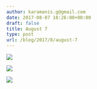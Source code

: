 ```yaml
---
author: karamanis.g@gmail.com
date: 2017-08-07 18:26:00+00:00
draft: false
title: August 7
type: post
url: /blog/2017/8/august-7
---
```




  
   ![](https://images.squarespace-cdn.com/content/v1/4f3f61bae4b063b909445965/1502119609343-TCYZON0Z2C3ST6RBGIYH/ke17ZwdGBToddI8pDm48kJUlZr2Ql5GtSKWrQpjur5t7gQa3H78H3Y0txjaiv_0fDoOvxcdMmMKkDsyUqMSsMWxHk725yiiHCCLfrh8O1z5QPOohDIaIeljMHgDF5CVlOqpeNLcJ80NK65_fV7S1UfNdxJhjhuaNor070w_QAc94zjGLGXCa1tSmDVMXf8RUVhMJRmnnhuU1v2M8fLFyJw/IMG_2032.jpg?format=original)

  

  
   ![](https://images.squarespace-cdn.com/content/v1/4f3f61bae4b063b909445965/1502119602504-YBM62SSP1UUNX6DXS7QH/ke17ZwdGBToddI8pDm48kJUlZr2Ql5GtSKWrQpjur5t7gQa3H78H3Y0txjaiv_0fDoOvxcdMmMKkDsyUqMSsMWxHk725yiiHCCLfrh8O1z5QPOohDIaIeljMHgDF5CVlOqpeNLcJ80NK65_fV7S1UfNdxJhjhuaNor070w_QAc94zjGLGXCa1tSmDVMXf8RUVhMJRmnnhuU1v2M8fLFyJw/IMG_2034.jpg?format=original)

  

  
   ![](https://images.squarespace-cdn.com/content/v1/4f3f61bae4b063b909445965/1502119603900-573AZ7HB3NWRYEQ958N4/ke17ZwdGBToddI8pDm48kJUlZr2Ql5GtSKWrQpjur5t7gQa3H78H3Y0txjaiv_0fDoOvxcdMmMKkDsyUqMSsMWxHk725yiiHCCLfrh8O1z5QPOohDIaIeljMHgDF5CVlOqpeNLcJ80NK65_fV7S1UfNdxJhjhuaNor070w_QAc94zjGLGXCa1tSmDVMXf8RUVhMJRmnnhuU1v2M8fLFyJw/IMG_2036.jpg?format=original)

  


